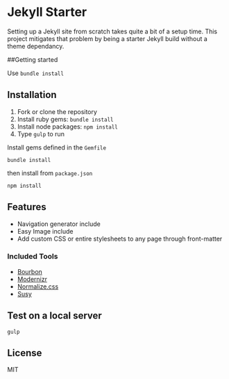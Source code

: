 Jekyll Starter
===
Setting up a Jekyll site from scratch takes quite a bit of a setup time. This project mitigates that problem by being a starter Jekyll build without a theme dependancy.

##Getting started

Use `bundle install`

## Installation

1. Fork or clone the repository
2. Install ruby gems: `bundle install`
3. Install node packages: `npm install`
4. Type `gulp` to run

Install gems defined in the `Gemfile`

```
bundle install
```
then install from `package.json`

```
npm install
```

## Features

- Navigation generator include
- Easy Image include
- Add custom CSS or entire stylesheets to any page through front-matter

### Included Tools

- [Bourbon](http://bourbon.io/)
- [Modernizr](https://modernizr.com/)
- [Normalize.css](https://necolas.github.io/normalize.css/)
- [Susy](http://susy.oddbird.net/)

## Test on a local server

```
gulp
```

## License

MIT
